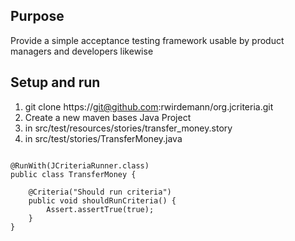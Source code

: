 ## Purpose ##
Provide a simple acceptance testing framework usable by product managers and developers likewise

## Setup and run ##
1. git clone https://git@github.com:rwirdemann/org.jcriteria.git
1. Create a new maven bases Java Project
1. in src/test/resources/stories/transfer_money.story
1. in src/test/stories/TransferMoney.java

<pre>
<code>
@RunWith(JCriteriaRunner.class)
public class TransferMoney {

    @Criteria("Should run criteria")
    public void shouldRunCriteria() {
        Assert.assertTrue(true);
    }
}
</code>
</pre>